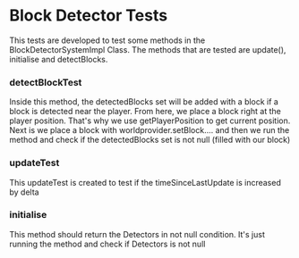 Block Detector Tests
===================

This tests are developed to test some methods in the BlockDetectorSystemImpl Class. The methods that are tested are update(), initialise and detectBlocks.

### detectBlockTest
Inside this method, the detectedBlocks set will be added with a block if a block is detected near the player. From here, we place a block right at the player position. That's why we use getPlayerPosition to get current position. Next is we place a block with worldprovider.setBlock.... and then we run the method and check if the detectedBlocks set is not null (filled with our block)

### updateTest
This updateTest is created to test if the timeSinceLastUpdate is increased by delta

### initialise
This method should return the Detectors in not null condition. It's just running the method and check if Detectors is not null
